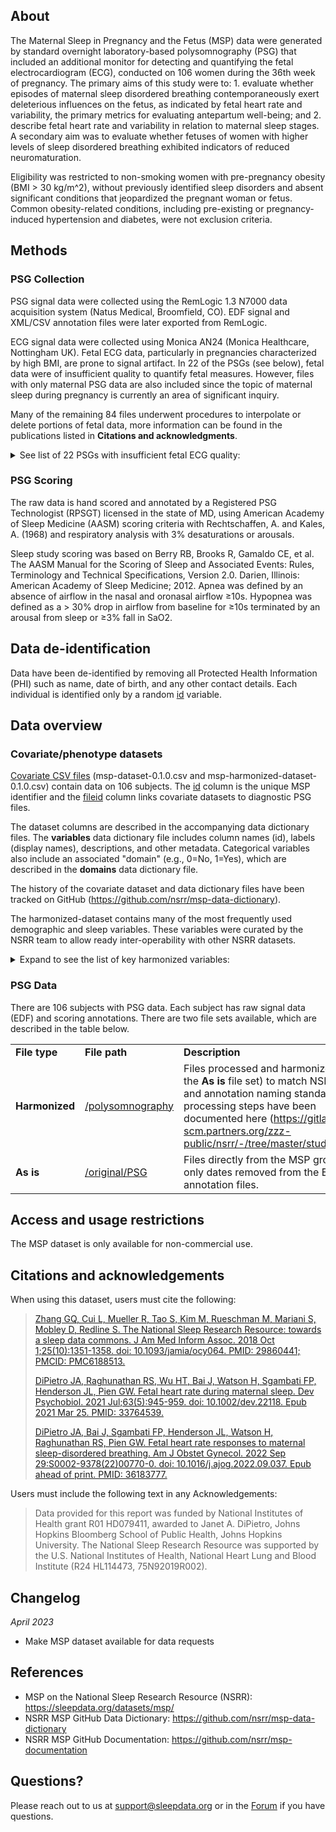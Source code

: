 ## About

The Maternal Sleep in Pregnancy and the Fetus (MSP) data were generated by standard overnight laboratory-based polysomnography (PSG) that included an additional monitor for detecting and quantifying the fetal electrocardiogram (ECG), conducted on 106 women during the 36th week of pregnancy. The primary aims of this study were to: 1. evaluate whether episodes of maternal sleep disordered breathing contemporaneously exert deleterious influences on the fetus, as indicated by fetal heart rate and variability, the primary metrics for evaluating antepartum well-being; and 2. describe fetal heart rate and variability in relation to maternal sleep stages. A secondary aim was to evaluate whether fetuses of women with higher levels of sleep disordered breathing exhibited indicators of reduced neuromaturation. 

Eligibility was restricted to non-smoking women with pre-pregnancy obesity (BMI > 30 kg/m^2), without previously identified sleep disorders and absent significant conditions that jeopardized the pregnant woman or fetus.  Common obesity-related conditions, including pre-existing or pregnancy-induced hypertension and diabetes, were not exclusion criteria. 

## Methods

### PSG Collection

PSG signal data were collected using the RemLogic 1.3 N7000 data acquisition system (Natus Medical, Broomfield, CO). EDF signal and XML/CSV annotation files were later exported from RemLogic.

ECG signal data were collected using Monica AN24 (Monica Healthcare, Nottingham UK). Fetal ECG data, particularly in pregnancies characterized by high BMI, are prone to signal artifact. In 22 of the PSGs (see below), fetal data were of insufficient quality to quantify fetal measures. However, files with only maternal PSG data are also included since the topic of maternal sleep during pregnancy is currently an area of significant inquiry. 

Many of the remaining 84 files underwent procedures to interpolate or delete portions of fetal data, more information can be found in the publications listed in **Citations and acknowledgments**. 


<details>
  <summary>See list of 22 PSGs with insufficient fetal ECG quality:</summary>

  <table>
<tr><td> msp-S001 </td></tr>
<tr><td> msp-S016 </td></tr>
<tr><td> msp-S018 </td></tr>
<tr><td> msp-S020 </td></tr>
<tr><td> msp-S021 </td></tr>
<tr><td> msp-S022 </td></tr>
<tr><td> msp-S023 </td></tr>
<tr><td> msp-S032 </td></tr>
<tr><td> msp-S048 </td></tr>
<tr><td> msp-S051 </td></tr>
<tr><td> msp-S061 </td></tr>
<tr><td> msp-S063 </td></tr>
<tr><td> msp-S072 </td></tr>
<tr><td> msp-S079 </td></tr>
<tr><td> msp-S080 </td></tr>
<tr><td> msp-S086 </td></tr>
<tr><td> msp-S093 </td></tr>
<tr><td> msp-S094 </td></tr>
<tr><td> msp-S097 </td></tr>
<tr><td> msp-S127 </td></tr>
<tr><td> msp-S130 </td></tr>
<tr><td> msp-S131 </td></tr>

</table>

</details>    


### PSG Scoring

The raw data is hand scored and annotated by a Registered PSG Technologist (RPSGT) licensed in the state of MD, using American Academy of Sleep Medicine (AASM) scoring criteria with Rechtschaffen, A. and Kales, A. (1968) and respiratory analysis with 3% desaturations or arousals.

Sleep study scoring was based on Berry RB, Brooks R, Gamaldo CE, et al. The AASM Manual for the Scoring of Sleep and Associated Events: Rules, Terminology and Technical Specifications, Version 2.0. Darien, Illinois: American Academy of Sleep Medicine; 2012. Apnea was defined by an absence of airflow in the nasal and oronasal airflow ≥10s. Hypopnea was defined as a > 30% drop in airflow from baseline for ≥10s terminated by an arousal from sleep or ≥3% fall in SaO2. 

## Data de-identification

Data have been de-identified by removing all Protected Health Information (PHI) such as name, date of birth, and any other contact details. Each individual is identified only by a random [id](:variables_path:/id) variable.

## Data overview

### Covariate/phenotype datasets
[Covariate CSV files](:files_path:/datasets) (msp-dataset-0.1.0.csv and msp-harmonized-dataset-0.1.0.csv) contain data on 106 subjects. The [id](:variables_path:/id) column is the unique MSP identifier and the [fileid](:variables_path:/fileid) column links covariate datasets to diagnostic PSG files.

The dataset columns are described in the accompanying data dictionary files. The **variables** data dictionary file includes column names (id), labels (display names), descriptions, and other metadata. Categorical variables also include an associated "domain" (e.g., 0=No, 1=Yes), which are described in the **domains** data dictionary file.

The history of the covariate dataset and data dictionary files have been tracked on GitHub (https://github.com/nsrr/msp-data-dictionary). 

The harmonized-dataset contains many of the most frequently used demographic and sleep variables. These variables were curated by the NSRR team to allow ready inter-operability with other NSRR datasets. 

<details>
  <summary>Expand to see the list of key harmonized variables:</summary>

  <table>
    <tr><td><b>Variable</b></td><td><b>Label</b></td></tr>
    <tr><td><a href=":variables_path:/nsrr_age">nsrr_age</a></td><td>Subject age</td></tr>
    <tr><td><a href=":variables_path:/nsrr_sex">nsrr_sex</a></td><td>Subject sex</td></tr>
    <tr><td><a href=":variables_path:/nsrr_race">nsrr_race</a></td><td>Subject race</td></tr>  
<tr><td><a href=":variables_path:/nsrr_current_smoker">nsrr_current_smoker</a></td><td> Currently smoking cigarettes</td></tr>
<tr><td><a href=":variables_path:/nsrr_ttldursp_f1">nsrr_ttldursp_f1</a></td><td>Total Sleep Duration: the interval between sleep onset and sleep offset while the participant is asleep from polysomnography</td></tr>
<tr><td><a href=":variables_path:/nsrr_pctdursp_s3_f1">nsrr_pctdursp_s3_f1</a></td><td>Percentage of total sleep duration (i.e., total sleep time, TST) in stage 3/4 from polysomnography</td></tr>
<tr><td><a href=":variables_path:/nsrr_pctdursp_sr_f1">nsrr_pctdursp_sr_f1</a></td><td>Percentage of total sleep duration (i.e., total sleep time, TST) in REM from polysomnography</td></tr>
<tr><td><a href=":variables_path:/nsrr_ttleffbd_f1">nsrr_ttleffbd_f1</a></td><td>Sleep Efficiency: the ratio of total sleep duration (i.e., total sleep time) to in-bed period (i.e., time in bed) from polysomnography</td></tr>
<tr><td><a href=":variables_path:/nsrr_ahi_hp3r_aasm15">nsrr_ahi_hp3r_aasm15</a></td><td>Apnea-Hypopnea Index : (All apneas + hypopneas with >= 3% oxygen desaturation) / hour of sleep </td></tr>
  </table>

</details>  

### PSG Data

There are 106 subjects with PSG data. Each subject has raw signal data (EDF) and scoring annotations. There are two file sets available, which are described in the table below.

<table>
   <tr><td><b>File type</b></td><td><b>File path</b></td><td><b>Description</b></td></tr>
   <tr><td><b>Harmonized</b></td><td>  <a href=":files_path:/polysomnography">/polysomnography</a>
    </td><td> Files processed and harmonized (from the <b>As is</b> file set) to match NSRR signal and annotation naming standards. The processing steps have been documented here (<a href="https://gitlab-scm.partners.org/zzz-public/nsrr/-/tree/master/studies/msp">https://gitlab-scm.partners.org/zzz-public/nsrr/-/tree/master/studies/msp</a>). </td></tr>
   <tr><td><b>As is</b></td><td>  <a href=":files_path:/original/PSG">/original/PSG</a></td><td> Files directly from the MSP group, with only dates removed from the EDF and annotation files. </td></tr>
</table>


## Access and usage restrictions

The MSP dataset is only available for non-commercial use.

## Citations and acknowledgements

When using this dataset, users must cite the following:

> [Zhang GQ, Cui L, Mueller R, Tao S, Kim M, Rueschman M, Mariani S, Mobley D, Redline S. The National Sleep Research Resource: towards a sleep data commons. J Am Med Inform Assoc. 2018 Oct 1;25(10):1351-1358. doi: 10.1093/jamia/ocy064. PMID: 29860441; PMCID: PMC6188513.](https://pubmed.ncbi.nlm.nih.gov/29860441/)
>
> [DiPietro JA, Raghunathan RS, Wu HT, Bai J, Watson H, Sgambati FP, Henderson JL, Pien GW. Fetal heart rate during maternal sleep. Dev Psychobiol. 2021 Jul;63(5):945-959. doi: 10.1002/dev.22118. Epub 2021 Mar 25. PMID: 33764539.](https://pubmed.ncbi.nlm.nih.gov/33764539/)
>
> [DiPietro JA, Bai J, Sgambati FP, Henderson JL, Watson H, Raghunathan RS, Pien GW. Fetal heart rate responses to maternal sleep-disordered breathing. Am J Obstet Gynecol. 2022 Sep 29:S0002-9378(22)00770-0. doi: 10.1016/j.ajog.2022.09.037. Epub ahead of print. PMID: 36183777.](https://pubmed.ncbi.nlm.nih.gov/36183777/)


Users must include the following text in any Acknowledgements:

> Data provided for this report was funded by National Institutes of Health grant R01 HD079411, awarded to Janet A. DiPietro, Johns Hopkins Bloomberg School of Public Health, Johns Hopkins University.
> The National Sleep Research Resource was supported by the U.S. National Institutes of Health, National Heart Lung and Blood Institute (R24 HL114473, 75N92019R002).

## Changelog

*April 2023*

- Make MSP dataset available for data requests

## References

- MSP on the National Sleep Research Resource (NSRR): https://sleepdata.org/datasets/msp/
- NSRR MSP GitHub Data Dictionary: https://github.com/nsrr/msp-data-dictionary
- NSRR MSP GitHub Documentation: https://github.com/nsrr/msp-documentation

## Questions?

Please reach out to us at support@sleepdata.org or in the [Forum](https://sleepdata.org/forum) if you have questions.
